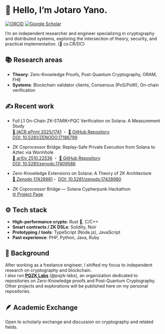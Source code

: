 # 👋 Hello, I’m Jotaro Yano.
[![ORCID](https://img.shields.io/badge/ORCID-0009--0003--5327--9455-green?logo=orcid&logoColor=white)](https://orcid.org/0009-0003-5327-9455)
[![Google Scholar](https://img.shields.io/badge/Google%20Scholar-Profile-blue?logo=google-scholar&logoColor=white)](https://scholar.google.com/citations?user=OgBu2TEAAAAJ)

I’m an independent researcher and engineer specializing in cryptography and distributed systems, exploring the intersection of theory, security, and practical implementation. (🔬 cs.CR/DC)  

## 📚 Research areas
- **Theory**: Zero-Knowledge Proofs, Post-Quantum Cryptography, ORAM, FHE  
- **Systems**: Blockchain validator clients, Consensus (PoS/PoW), On-chain verification  


## ✍️ Recent work
- Full L1 On-Chain ZK-STARK+PQC Verification on Solana: A Measurement Study  
  [📄 IACR ePrint 2025/1741](https://eprint.iacr.org/2025/1741) ・ [🔗 GitHub Repository](https://github.com/pqzk-labs/solana-pqzk-fullchain)    
[DOI: 10.5281/ZENODO.17186799](https://doi.org/10.5281/zenodo.17186799)

- ZK Coprocessor Bridge: Replay-Safe Private Execution from Solana to Aztec via Wormhole  
  [📄 arXiv 2510.22536](https://arxiv.org/abs/2510.22536) ・ [🔗 GitHub Repository](https://github.com/pqzk-labs/zk-coprocessor-bridge)    
[DOI: 10.5281/zenodo.17409586](https://doi.org/10.5281/zenodo.17409586)

- Zero-Knowledge Extensions on Solana: A Theory of ZK Architecture  
  [📄 Zenodo 17428981](https://zenodo.org/records/17428981)・ [DOI: 10.5281/zenodo.17428980](https://doi.org/10.5281/zenodo.17428980)

- ZK Coprocessor Bridge — Solana Cypherpunk Hackathon  
  [🌐 Project Page](https://arena.colosseum.org/projects/explore/zk-coprocessor-bridge)

## ⚙️ Tech stack
- **High-performance crypto**: Rust 🦀, C/C++  
- **Smart contracts / ZK DSLs**: Solidity, Noir  
- **Prototyping / tools**: TypeScript (Node.js), JavaScript  
- **Past experience**: PHP, Python, Java, Ruby  


## 🧩 Background
After working as a freelance engineer, I shifted my focus to independent research on cryptography and blockchain.  
I also run **[PQZK Labs](https://github.com/pqzk-labs)** (@pqzk-labs), an organization dedicated to repositories on Zero-Knowledge proofs and Post-Quantum Cryptography.  
Other projects and explorations will be published here on my personal repositories.

## 🪶 Academic Exchange
Open to scholarly exchange and discussion on cryptography and related fields.
